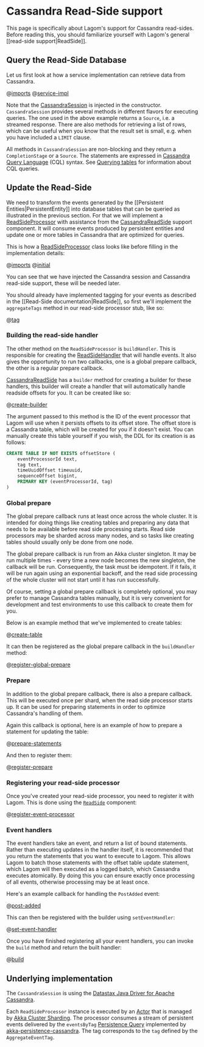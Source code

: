 # Cassandra Read-Side support

This page is specifically about Lagom's support for Cassandra read-sides.  Before reading this, you should familiarize yourself with Lagom's general [[read-side support|ReadSide]].

## Query the Read-Side Database

Let us first look at how a service implementation can retrieve data from Cassandra.

@[imports](code/docs/home/persistence/CassandraReadSideQuery.java)
@[service-impl](code/docs/home/persistence/CassandraReadSideQuery.java)

Note that the [CassandraSession](api/index.html?com/lightbend/lagom/javadsl/persistence/cassandra/CassandraSession.html) is injected in the constructor. `CassandraSession` provides several methods in different flavors for executing queries. The one used in the above example returns a `Source`, i.e. a streamed response. There are also methods for retrieving a list of rows, which can be useful when you know that the result set is small, e.g. when you have included a `LIMIT` clause.

All methods in `CassandraSession` are non-blocking and they return a `CompletionStage` or a `Source`. The statements are expressed in [Cassandra Query Language](https://docs.datastax.com/en/cql/3.3/cql/cqlIntro.html) (CQL) syntax. See [Querying tables](http://docs.datastax.com/en/cql/3.3/cql/cql_using/useQueryDataTOC.html) for information about CQL queries.

## Update the Read-Side

We need to transform the events generated by the [[Persistent Entities|PersistentEntity]] into database tables that can be queried as illustrated in the previous section. For that we will implement a [ReadSideProcessor](api/index.html?com/lightbend/lagom/javadsl/persistence/ReadSideProcessor.html) with assistance from the [CassandraReadSide](api/index.html?com/lightbend/lagom/javadsl/persistence/cassandra/CassandraReadSide.html) support component. It will consume events produced by persistent entities and update one or more tables in Cassandra that are optimized for queries.

This is how a [ReadSideProcessor](api/index.html?com/lightbend/lagom/javadsl/persistence/ReadSideProcessor.html) class looks like before filling in the implementation details:

@[imports](code/docs/home/persistence/CassandraBlogEventProcessor.java)
@[initial](code/docs/home/persistence/CassandraBlogEventProcessor.java)

You can see that we have injected the Cassandra session and Cassandra read-side support, these will be needed later.

You should already have implemented tagging for your events as described in the [[Read-Side documentation|ReadSide]], so first we'll implement the `aggregateTags` method in our read-side processor stub, like so:

@[tag](code/docs/home/persistence/CassandraBlogEventProcessor.java)

### Building the read-side handler

The other method on the `ReadSideProcessor` is `buildHandler`.  This is responsible for creating the [ReadSideHandler](api/index.html?com/lightbend/lagom/javadsl/persistence/ReadSideProcessor.ReadSideHandler.html) that will handle events.  It also gives the opportunity to run two callbacks, one is a global prepare callback, the other is a regular prepare callback.

[CassandraReadSide](api/index.html?com/lightbend/lagom/javadsl/persistence/cassandra/CassandraReadSide.html) has a `builder` method for creating a builder for these handlers, this builder will create a handler that will automatically handle readside offsets for you.  It can be created like so:

@[create-builder](code/docs/home/persistence/CassandraBlogEventProcessor.java)

The argument passed to this method is the ID of the event processor that Lagom will use when it persists offsets to its offset store. The offset store is a Cassandra table, which will be created for you if it doesn't exist. You can manually create this table yourself if you wish, the DDL for its creation is as follows:

```sql
CREATE TABLE IF NOT EXISTS offsetStore (
    eventProcessorId text,
    tag text,
    timeUuidOffset timeuuid,
    sequenceOffset bigint,
    PRIMARY KEY (eventProcessorId, tag)
)
```

### Global prepare

The global prepare callback runs at least once across the whole cluster.  It is intended for doing things like creating tables and preparing any data that needs to be available before read side processing starts.  Read side processors may be sharded across many nodes, and so tasks like creating tables should usually only be done from one node.

The global prepare callback is run from an Akka cluster singleton.  It may be run multiple times - every time a new node becomes the new singleton, the callback will be run.  Consequently, the task must be idempotent.  If it fails, it will be run again using an exponential backoff, and the read side processing of the whole cluster will not start until it has run successfully.

Of course, setting a global prepare callback is completely optional, you may prefer to manage Cassandra tables manually, but it is very convenient for development and test environments to use this callback to create them for you.

Below is an example method that we've implemented to create tables:

@[create-table](code/docs/home/persistence/CassandraBlogEventProcessor.java)

It can then be registered as the global prepare callback in the `buildHandler` method:

@[register-global-prepare](code/docs/home/persistence/CassandraBlogEventProcessor.java)

### Prepare

In addition to the global prepare callback, there is also a prepare callback. This will be executed once per shard, when the read side processor starts up.  It can be used for preparing statements in order to optimize Cassandra's handling of them.

Again this callback is optional, here is an example of how to prepare a statement for updating the table:

@[prepare-statements](code/docs/home/persistence/CassandraBlogEventProcessor.java)

And then to register them:

@[register-prepare](code/docs/home/persistence/CassandraBlogEventProcessor.java)

### Registering your read-side processor

Once you've created your read-side processor, you need to register it with Lagom. This is done using the [`ReadSide`](api/index.html?com/lightbend/lagom/javadsl/persistence/ReadSide.html) component:

@[register-event-processor](code/docs/home/persistence/BlogServiceImpl3.java)

### Event handlers

The event handlers take an event, and return a list of bound statements.  Rather than executing updates in the handler itself, it is recommended that you return the statements that you want to execute to Lagom.  This allows Lagom to batch those statements with the offset table update statement, which Lagom will then executed as a logged batch, which Cassandra executes atomically.  By doing this you can ensure exactly once processing of all events, otherwise processing may be at least once.

Here's an example callback for handling the `PostAdded` event:

@[post-added](code/docs/home/persistence/CassandraBlogEventProcessor.java)

This can then be registered with the builder using `setEventHandler`:

@[set-event-handler](code/docs/home/persistence/CassandraBlogEventProcessor.java)

Once you have finished registering all your event handlers, you can invoke the `build` method and return the built handler:

@[build](code/docs/home/persistence/CassandraBlogEventProcessor.java)

## Underlying implementation

The `CassandraSession` is using the [Datastax Java Driver for Apache Cassandra](https://github.com/datastax/java-driver).

Each `ReadSideProcessor` instance is executed by an [Actor](https://doc.akka.io/docs/akka/2.5/actors.html?language=java) that is managed by [Akka Cluster Sharding](https://doc.akka.io/docs/akka/2.5/cluster-sharding.html?language=java). The processor consumes a stream of persistent events delivered by the `eventsByTag` [Persistence Query](https://doc.akka.io/docs/akka/2.5/persistence-query.html?language=java) implemented by [akka-persistence-cassandra](https://github.com/akka/akka-persistence-cassandra). The tag corresponds to the `tag` defined by the `AggregateEventTag`.

